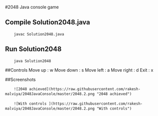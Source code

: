 #2048 Java console game

## Compile Solution2048.java 
		javac Solution2048.java

## Run Solution2048
		java Solution2048

##Controls
		Move up    : w
		Move down  : s
		Move left  : a
		Move right : d
		Exit       : x
		
##Screenshots

		![2048 achieved](https://raw.githubusercontent.com/rakesh-malviya/2048JavaConsole/master/2048.2.png "2048 achieved")

		![With controls	](https://raw.githubusercontent.com/rakesh-malviya/2048JavaConsole/master/2048.2.png "With controls")